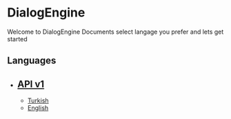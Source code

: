 # DialogEngine

Welcome to DialogEngine Documents select langage you prefer and lets get started

## Languages
 - ## [API v1](./v1/index)
   - [Turkish](./v1/v1/tr/index)
   - [English](./v1/v1/en/index)

